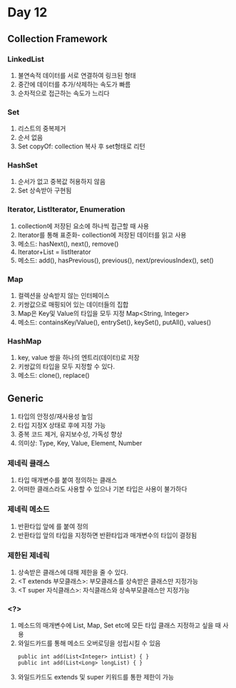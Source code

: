 # Day 12
## Collection Framework
### LinkedList
1. 불연속적 데이터를 서로 연결하여 링크된 형태
2. 중간에 데이터를 추가/삭제하는 속도가 빠름
3. 순차적으로 접근하는 속도가 느리다

### Set
1. 리스트의 중복제거
2. 순서 없음
3. Set copyOf: collection 복사 후 set형태로 리턴

### HashSet
1. 순서가 없고 중복값 허용하지 않음
2. Set 상속받아 구현됨

### Iterator, ListIterator, Enumeration
1. collection에 저장된 요소에 하나씩 접근할 때 사용
2. Iterator를 통해 표준화- collection에 저장된 데이터를 읽고 사용
3. 메소드: hasNext(), next(), remove()
4. Iterator+List = listIterator
5. 메소드: add(), hasPrevious(), previous(), next/previousIndex(), set()  

### Map
1. 컬렉션을 상속받지 않는 인터페이스
2. 키쌍값으로 매핑되어 있는 데이터들의 집합
3. Map은 Key및 Value의 타입을 모두 지정 Map<String, Integer>
4. 메소드: containsKey/Value(), entrySet(), keySet(), putAll(), values()

### HashMap
1. key, value 쌍을 하나의 엔트리(데이터)로 저장
2. 키쌍값의 타입을 모두 지정할 수 있다.
3. 메소드: clone(), replace()

## Generic
1. 타입의 안정성/재사용성 높임
2. 타입 지정X 상태로 후에 지정 가능
3. 중복 코드 제거, 유지보수성, 가독성 향상
4. 의미상: Type, Key, Value, Element, Number

### 제네릭 클래스
1. 타입 매개변수를 붙여 정의하는 클래스
2. 어떠한 클래스라도 사용할 수 있으나 기본 타입은 사용이 불가하다

### 제네릭 메소드
1. 반환타입 앞에 <T>를 붙여 정의
2. 반환타입 앞의 타입을 지정하면 반환타입과 매개변수의 타입이 결정됨

### 제한된 제네릭
1. 상속받은 클래스에 대해 제한을 줄 수 있다.
2. <T extends 부모클래스>: 부모클래스를 상속받은 클래스만 지정가능
3. <T super 자식클래스>: 자식클래스와 상속부모클래스만 지정가능

### <?>
1. 메소드의 매개변수에 List, Map, Set etc에 모든 타입 클래스 지정하고 싶을 때 사용
2. 와일드카드를 통해 메소드 오버로딩을 성립시킬 수 있음
    ```
    public int add(List<Integer> intList) { }
    public int add(List<Long> longList) { }
    ```
4. 와일드카드도 extends 및 super 키워드를 통한 제한이 가능



